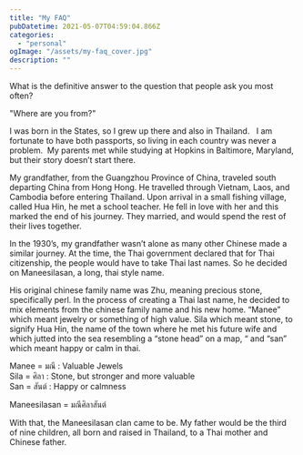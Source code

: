 ```yaml
---
title: "My FAQ"
pubDatetime: 2021-05-07T04:59:04.866Z
categories:
  - "personal"
ogImage: "/assets/my-faq_cover.jpg"
description: ""
---
```


What is the definitive answer to the question that people ask you most often?

"Where are you from?"

I was born in the States, so I grew up there and also in Thailand.   I am fortunate to have both passports, so living in each country was never a problem.  My parents met while studying at Hopkins in Baltimore, Maryland, but their story doesn’t start there.

My grandfather, from the Guangzhou Province of China, traveled south departing China from Hong Hong. He travelled through Vietnam, Laos, and Cambodia before entering Thailand. Upon arrival in a small fishing village, called Hua Hin, he met a school teacher. He fell in love with her and this marked the end of his journey. They married, and would spend the rest of their lives together.

In the 1930’s, my grandfather wasn’t alone as many other Chinese made a similar journey. At the time, the Thai government declared that for Thai citizenship, the people would have to take Thai last names. So he decided on Maneesilasan, a long, thai style name.

His original chinese family name was Zhu, meaning precious stone, specifically perl. In the process of creating a Thai last name, he decided to mix elements from the chinese family name and his new home. “Manee” which meant jewelry or something of high value. Sila which meant stone, to signify Hua Hin, the name of the town where he met his future wife and which jutted into the sea resembling a “stone head” on a map, “ and “san” which meant happy or calm in thai.

Manee = มณี : Valuable Jewels  
Sila = ศิลา : Stone, but stronger and more valuable  
San = สันต์ : Happy or calmness

Maneesilasan = มณีศิลาสันต์

With that, the Maneesilasan clan came to be. My father would be the third of nine children, all born and raised in Thailand, to a Thai mother and Chinese father.
